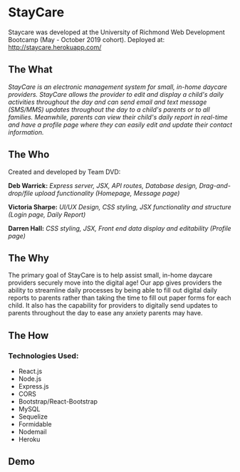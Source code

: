# StayCare

Staycare was developed at the University of Richmond Web Development Bootcamp (May - October 2019 cohort).
Deployed at: http://staycare.herokuapp.com/

## The What

*StayCare is an electronic management system for small, in-home daycare providers. StayCare allows the provider to edit and display a child's daily activities throughout the day and can send email and text message (SMS/MMS) updates throughout the day to a child's parents or to all families. Meanwhile, parents can view their child's daily report in real-time and have a profile page where they can easily edit and update their contact information.*

## The Who

Created and developed by Team DVD: 

**Deb Warrick:**
*Express server, JSX, API routes, Database design, Drag-and-drop/file upload functionality (Homepage, Message page)*


**Victoria Sharpe:**
*UI/UX Design, CSS styling, JSX functionality and structure (Login page, Daily Report)*


**Darren Hall:**
*CSS styling, JSX, Front end data display and editability (Profile page)*

## The Why
The primary goal of StayCare is to help assist small, in-home daycare providers securely move into the digital age! Our app gives providers the ability to streamline daily processes by being able to fill out digital daily reports to parents rather than taking the time to fill out paper forms for each child. It also has the capability for providers to digitally send updates to parents throughout the day to ease any anxiety parents may have.

## The How
### Technologies Used:
- React.js
- Node.js
- Express.js
- CORS
- Bootstrap/React-Bootstrap
- MySQL
- Sequelize
- Formidable
- Nodemail
- Heroku

## Demo
